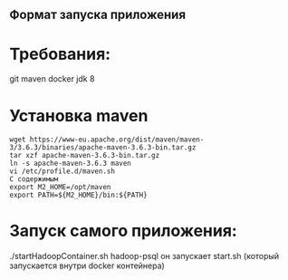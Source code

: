 ## Формат запуска приложения

# Требования:
git
maven
docker
jdk 8
# Установка maven
    wget https://www-eu.apache.org/dist/maven/maven-3/3.6.3/binaries/apache-maven-3.6.3-bin.tar.gz
    tar xzf apache-maven-3.6.3-bin.tar.gz
    ln -s apache-maven-3.6.3 maven
    vi /etc/profile.d/maven.sh
    С содержимым
    export M2_HOME=/opt/maven
    export PATH=${M2_HOME}/bin:${PATH}

# Запуск самого приложения:
./startHadoopContainer.sh hadoop-psql
он запускает start.sh (который запускается внутри docker контейнера)



